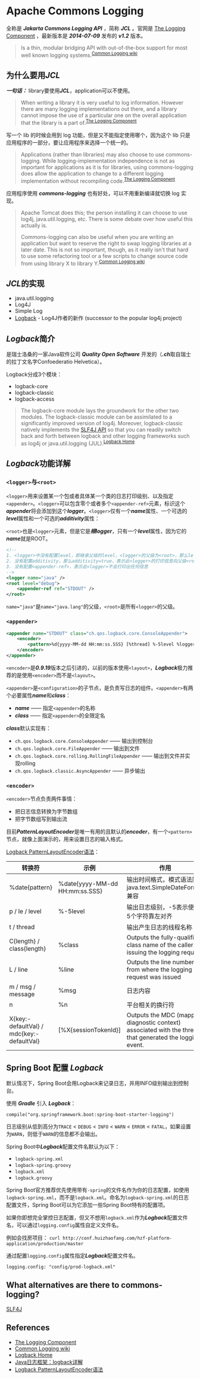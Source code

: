 # Apache Commons Logging

全称是 ***Jakarta Commons Logging API*** ，简称 ***JCL*** 。官网是 [The Logging Component](http://commons.apache.org/proper/commons-logging/) ，最新版本是 ***2014-07-09*** 发布的 ***v1.2*** 版本。

> Is a thin, modular bridging API with out-of-the-box support for most well known logging systems.<sup>[Common Logging wiki][wiki]</sup>

## 为什么要用***JCL***

***一句话：*** library要使用***JCL***，application可以不使用。

> When writing a library it is very useful to log information. However there are many logging implementations out there, and a library cannot impose the use of a particular one on the overall application that the library is a part of.<sup>[The Logging Component][The Logging Component]</sup>

写一个 lib 的时候会用到 log 功能，但是又不能指定使用哪个，因为这个 lib 只是应用程序的一部分，要让应用程序来选择一个统一的。

> Applications (rather than libraries) may also choose to use commons-logging. While logging-implementation independence is not as important for applications as it is for libraries, using commons-logging does allow the application to change to a different logging implementation without recompiling code.<sup>[The Logging Component][The Logging Component]</sup>

应用程序使用 ***commons-logging*** 也有好处，可以不用重新编译就切换 log 实现。

> Apache Tomcat does this; the person installing it can choose to use log4j, java.util.logging, etc. There is some debate over how useful this actually is.<sup>
> 
> Commons-logging can also be useful when you are writing an application but want to reserve the right to swap logging libraries at a later date. This is not so important, though, as it really isn't that hard to use some refactoring tool or a few scripts to change source code from using library X to library Y.<sup>[Common Logging wiki][wiki]</sup>

## ***JCL***的实现
* java.util.logging
* Log4J
* Simple Log
* [Logback](https://logback.qos.ch/) - Log4J作者的新作 (successor to the popular log4j project)

## ***Logback***简介

是瑞士洛桑的一家Java软件公司 ***Quality Open Software*** 开发的（***.ch***取自瑞士的拉丁文名字Confoederatio Helvetica）。

Logback分成3个模块：

* logback-core
* logback-classic
* logback-access

> The logback-core module lays the groundwork for the other two modules. The logback-classic module can be assimilated to a significantly improved version of log4j. Moreover, logback-classic natively implements the [SLF4J API](http://www.slf4j.org/) so that you can readily switch back and forth between logback and other logging frameworks such as log4j or java.util.logging (JUL).<sup>[Logback Home][Logback Home]</sup>

## ***Logback***功能详解

### ```<logger>```与```<root>```

```<logger>```用来设置某一个包或者具体某一个类的日志打印级别、以及指定```<appender>```。```<logger>```可以包含零个或者多个```<appender-ref>```元素，标识这个***appender***将会添加到这个***logger***。```<logger>```仅有一个***name***属性、一个可选的***level***属性和一个可选的***additivity***属性：

```<root>```也是```<logger>```元素，但是它是***根logger***，只有一个***level***属性，因为它的***name***就是ROOT。

~~~xml
<!-- 
1. <logger>中没有配置level，即继承父级的level，<logger>的父级为<root>，那么level=debug
2. 没有配置additivity，那么additivity=true，表示此<logger>的打印信息向父级<root>传递
3. 没有配置<appender-ref>，表示此<logger>不会打印出任何信息
-->
<logger name="java" />
<root level="debug">
    <appender-ref ref="STDOUT" />
</root>
~~~

```name="java"```是```name="java.lang"```的父级，```<root>```是所有```<logger>```的父级。

### ```<appender>```

~~~xml
<appender name="STDOUT" class="ch.qos.logback.core.ConsoleAppender">
    <encoder>
        <pattern>%d{yyyy-MM-dd HH:mm:ss.SSS} [%thread] %-5level %logger - %msg%n</pattern>
    </encoder>
</appender>
~~~

```<encoder>```是***0.9.19***版本之后引进的，以前的版本使用```<layout>```，***Logback***极力推荐的是使用```<encoder>```而不是```<layout>```。

```<appender>```是```<configuration>```的子节点，是负责写日志的组件。```<appender>```有两个必要属性***name***和***class***：

* ***name*** —— 指定```<appender>```的名称
* ***class*** —— 指定```<appender>```的全限定名

***class***默认实现有：

* ```ch.qos.logback.core.ConsoleAppender``` —— 输出到控制台
* ```ch.qos.logback.core.FileAppender``` —— 输出到文件
* ```ch.qos.logback.core.rolling.RollingFileAppender``` —— 输出到文件并实现rolling
* ```ch.qos.logback.classic.AsyncAppender``` —— 异步输出

### ```<encoder>```
```<encoder>```节点负责两件事情：
* 把日志信息转换为字节数组
* 把字节数组写到输出流

目前***PatternLayoutEncoder***是唯一有用的且默认的***encoder***，有一个```<pattern>```节点，就像上面演示的，用来设置日志的输入格式。

[Logback PatternLayoutEncoder语法][Logback PatternLayoutEncoder语法]：

转换符 | 示例 | 作用
----- | --- | ----
%date{pattern} | %date{yyyy-MM-dd HH:mm:ss.SSS} | 输出时间格式，模式语法同java.text.SimpleDateFormat兼容
p / le / level | %-5level | 输出日志级别，-5表示使用5个字符靠左对齐
t / thread | | 输出产生日志的线程名称
C{length} / class{length} | %class | Outputs the fully-qualified class name of the caller issuing the logging request
L / line | %line | Outputs the line number from where the logging request was issued
m / msg / message | %msg | 日志内容
n | %n | 平台相关的换行符
 X{key:-defaultVal} / mdc{key:-defaultVal} | [%X{sessionTokenId}] | Outputs the MDC (mapped diagnostic context) associated with the thread that generated the logging event.

## Spring Boot 配置 ***Logback***

默认情况下，Spring Boot会用Logback来记录日志，并用INFO级别输出到控制台。

使用 ***Gradle*** 引入 ***Logback***：
```
compile("org.springframework.boot:spring-boot-starter-logging")
```

日志级别从低到高分为```TRACE``` < ```DEBUG``` < ```INFO``` < ```WARN``` < ```ERROR``` < ```FATAL```，如果设置为```WARN```，则低于```WARN```的信息都不会输出。

Spring Boot中***Logback***配置文件名默认为以下：

* ```logback-spring.xml```
* ```logback-spring.groovy```
* ```logback.xml```
* ```logback.groovy```

Spring Boot官方推荐优先使用带有```-spring```的文件名作为你的日志配置，如使用```logback-spring.xml```，而不是```logback.xml```。命名为```logback-spring.xml```的日志配置文件，Spring Boot可以为它添加一些Spring Boot特有的配置项。

如果你即想完全掌控日志配置，但又不想用```logback.xml```作为***Logback***配置文件名，可以通过```logging.config```属性自定义文件名。

例如会找房项目：
```curl http://conf.huizhaofang.com/hzf-platform-application/production/master```

通过配置```logging.config```属性指定***Logback***配置文件名。

```
logging.config: "config/prod-logback.xml"
```

## What alternatives are there to commons-logging?

[SLF4J](http://slf4j.org) 

## References
* [The Logging Component][The Logging Component]
* [Common Logging wiki][wiki]
* [Logback Home][Logback Home]
* [Java日志框架：logback详解][Java日志框架：logback详解]
* [Logback PatternLayoutEncoder语法][Logback PatternLayoutEncoder语法]

[The Logging Component]: http://commons.apache.org/proper/commons-logging/ "The Logging Component"
[wiki]: https://cwiki.apache.org/confluence/display/commons/Logging "Common Logging"
[Logback Home]: https://logback.qos.ch/ "Logback Home"
[Java日志框架：logback详解]: https://www.cnblogs.com/xrq730/p/8628945.html "Java日志框架：logback详解"
[Logback PatternLayoutEncoder语法]: https://logback.qos.ch/manual/layouts.html#conversionWord "Logback PatternLayoutEncoder语法"

